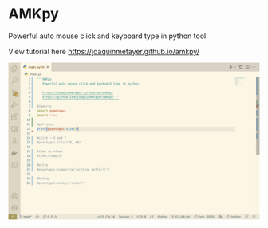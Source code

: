 # AMKpy

Powerful auto mouse click and keyboard type in python tool.

View tutorial here https://joaquinmetayer.github.io/amkpy/

<img src="./Screen Shot 2022-08-09 at 00.17.37.png">